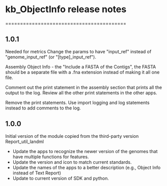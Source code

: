 # kb_ObjectInfo release notes
=========================================

1.0.1
-----
Needed for metrics
Change the params to have "input_ref" instead of "genome_input_ref" (or "[type]_input_ref"). 

Assembly Object Info - the "Include a FASTA of the Contigs", the FASTA should be a separate 
file with a .fna extension instead of making it all one file.

Comment out the print statement in the assembly section that prints all the output to the log.
Review all the other print statements in the other apps.

Remove the print statements. Use import logging and log statements instead to add comments
to the log.

1.0.0
-----
Initial version of the module copied from the third-party version Report_util_landml

- Update the apps to recognize the newer version of the genomes that have multiple functions for features.
- Update the version and icon to match current standards.
- Update the names of the apps to a better description (e.g., Object Info instead of Text Report)
- Update to current version of SDK and python.
